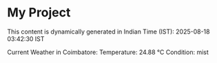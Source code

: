 # My Project

This content is dynamically generated in Indian Time (IST): 2025-08-18 03:42:30 IST


Current Weather in Coimbatore:
Temperature: 24.88 °C
Condition: mist
